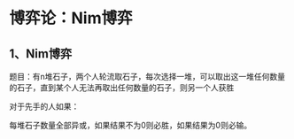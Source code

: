 # 博弈论：Nim博弈

## 1、Nim博弈

题目：有n堆石子，两个人轮流取石子，每次选择一堆，可以取出这一堆任何数量的石子，直到某个人无法再取出任何数量的石子，则另一个人获胜

对于先手的人如果：

每堆石子数量全部异或，如果结果不为0则必胜，如果结果为0则必输。